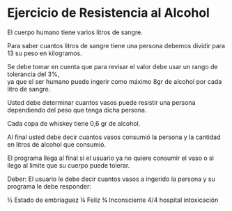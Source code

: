 # Ejercicio de Resistencia al Alcohol

El  cuerpo  humano  tiene  varios  litros  de  sangre.

Para  saber  cuantos  litros  de  sangre  tiene  una  persona  debemos  dividir  para  13  su  peso  en  kilogramos.

Se debe tomar  en  cuenta  que  para  revisar  el  valor  debe  usar  un  rango  de  tolerancia  del  3%,  
ya que el  ser  humano  puede  ingerir  como  máximo  8gr  de  alcohol  por  cada  litro  de  sangre.

Usted  debe  determinar  cuantos  vasos  puede  resistir  una  persona  dependiendo  del  peso  que  tenga  dicha persona.

Cada  copa  de  whiskey  tiene  0,6  gr  de  alcohol.

Al  final  usted  debe  decir  cuantos  vasos  consumió  la  persona  y  la  cantidad  en  litros  de  alcohol  que  consumió.

El  programa  llega  al  final  si  el  usuario  ya  no  quiere  consumir  el  vaso 
o  si  llego  al  limite  que  su  cuerpo  puede  tolerar.  

Deber:  El  usuario  le  debe  decir  cuantos  vasos  a  ingerido  la  persona  y  su  programa  le  debe  responder:  

½  Estado  de  embriaguez  ¼  Feliz  ¾  Inconsciente  4/4  hospital  intoxicación
